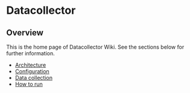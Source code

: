 # Datacollector

## Overview

This is the home page of Datacollector Wiki. See the sections below for further information.

- [Architecture]()
- [Configuration]()
- [Data collection]()
- [How to run]()